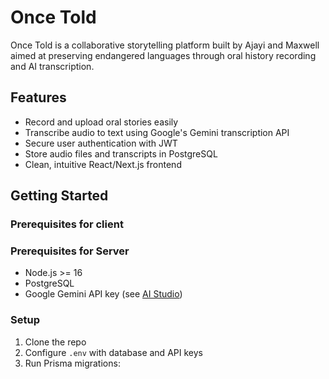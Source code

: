 # Once Told

Once Told is a collaborative storytelling platform built by Ajayi and Maxwell aimed at preserving endangered languages through oral history recording and AI transcription.

## Features

- Record and upload oral stories easily  
- Transcribe audio to text using Google's Gemini transcription API  
- Secure user authentication with JWT  
- Store audio files and transcripts in PostgreSQL  
- Clean, intuitive React/Next.js frontend  

## Getting Started

### Prerequisites for client


### Prerequisites for Server

- Node.js >= 16  
- PostgreSQL  
- Google Gemini API key (see [AI Studio](https://aistudio.google.com))  

### Setup

1. Clone the repo  
2. Configure `.env` with database and API keys  
3. Run Prisma migrations:

